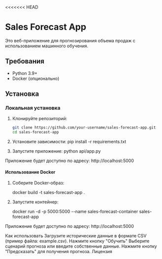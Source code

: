 <<<<<<< HEAD
# Sales Forecast App

Это веб-приложение для прогнозирования объема продаж с использованием машинного обучения.

## Требования

- Python 3.9+
- Docker (опционально)

## Установка

### Локальная установка

1. Клонируйте репозиторий:
   ```bash
   git clone https://github.com/your-username/sales-forecast-app.git
   cd sales-forecast-app

2. Установите зависимости:
    pip install -r requirements.txt

3. Запустите приложение:
    python api/app.py

Приложение будет доступно по адресу: http://localhost:5000

#### Использование Docker

1. Соберите Docker-образ:

    docker build -t sales-forecast-app .
2. Запустите контейнер:

    docker run -d -p 5000:5000 --name sales-forecast-container sales-forecast-app

Приложение будет доступно по адресу: http://localhost:5000

Как использовать
Загрузите исторические данные в формате CSV (пример файла: example.csv).
Нажмите кнопку "Обучить"
Выберите сценарий прогноза или введите собственные данные.
Нажмите кнопку "Предсказать" для получения прогноза.
Лицензия
